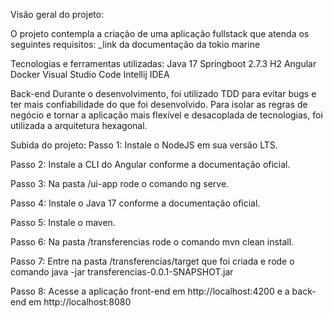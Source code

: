 Visão geral do projeto:

O projeto contempla a criação de uma aplicação fullstack que atenda os seguintes requisitos:
 _link da documentação da tokio marine

Tecnologias e ferramentas utilizadas:
Java 17
Springboot 2.7.3
H2
Angular
Docker
Visual Studio Code
Intellij IDEA

Back-end
Durante o desenvolvimento, foi utilizado TDD para evitar bugs e ter mais confiabilidade do que foi desenvolvido.
Para isolar as regras de negócio e tornar a aplicação mais flexível e desacoplada de tecnologias, foi utilizada a arquitetura hexagonal.
<imagem arquitetura>

Subida do projeto:
Passo 1:
Instale o NodeJS em sua versão LTS.

Passo 2:
Instale a CLI do Angular conforme a documentação oficial.

Passo 3:
Na pasta /ui-app rode o comando ng serve. 

Passo 4:
Instale o Java 17 conforme a documentação oficial.

Passo 5:
Instale o maven.

Passo 6:
Na pasta /transferencias rode o comando mvn clean install.

Passo 7:
Entre na pasta /transferencias/target que foi criada e rode o comando java -jar transferencias-0.0.1-SNAPSHOT.jar

Passo 8:
Acesse a aplicação front-end em http://localhost:4200 e a back-end em http://localhost:8080
